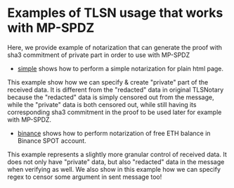 # Examples of TLSN usage that works with MP-SPDZ

Here, we provide example of notarization that can generate the proof with sha3 commitment of private part in order to use with MP-SPDZ

- [simple](./simple/README.md) shows how to perform a simple notarization for plain html page.

This example show how we can specify & create "private" part of the received data. It is different from the "redacted" data in original TLSNotary because the "redacted" data is simply censored out from the message, while the "private" data is both censored out, while still having its corresponding sha3 commitment in the proof to be used later for example with MP-SPDZ.

- [binance](./binance/README.md) shows how to perform notarization of free ETH balance in Binance SPOT account.

This example represents a slightly more granular control of received data. It does not only have "private" data, but also "redacted" data in the message when verifying as well. We also show in this example how we can specify regex to censor some argument in sent message too!
